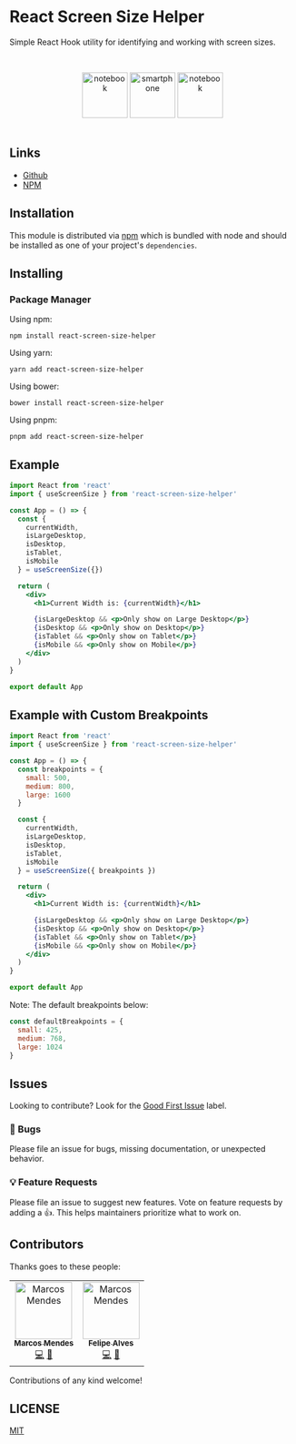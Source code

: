 # React Screen Size Helper

Simple React Hook utility for identifying and working with screen sizes.

<br /><div align="center">

<a>
  <img
    height="80"
    width="80"
    alt="notebook"
    src="https://emojipedia-us.s3.dualstack.us-west-1.amazonaws.com/thumbs/240/apple/325/laptop_1f4bb.png"
  />
  <img
    height="80"
    width="80"
    alt="smartphone"
    src="https://emojipedia-us.s3.dualstack.us-west-1.amazonaws.com/thumbs/240/apple/325/mobile-phone_1f4f1.png"
  />
  <img
    height="80"
    width="80"
    alt="notebook"
    src="https://emojipedia-us.s3.dualstack.us-west-1.amazonaws.com/thumbs/120/apple/325/desktop-computer_1f5a5-fe0f.png"
  />
</a><br /><br />
</div>

## Links


- [Github](https://github.com/iamdevmarcos/React-Screen-Size-Helper)
- [NPM](https://www.npmjs.com/package/react-screen-size-helper)


## Installation

This module is distributed via [npm](https://www.npmjs.com/package/react-screen-size-helper) which is bundled with node and
should be installed as one of your project's `dependencies`.

## Installing

### Package Manager

Using npm:
```
npm install react-screen-size-helper
```

Using yarn:
```
yarn add react-screen-size-helper
```

Using bower:
```
bower install react-screen-size-helper
```

Using pnpm:
```
pnpm add react-screen-size-helper
```

## Example

```jsx
import React from 'react'
import { useScreenSize } from 'react-screen-size-helper'

const App = () => {
  const {
    currentWidth,
    isLargeDesktop,
    isDesktop,
    isTablet,
    isMobile
  } = useScreenSize({})

  return (
    <div>
      <h1>Current Width is: {currentWidth}</h1>

      {isLargeDesktop && <p>Only show on Large Desktop</p>}
      {isDesktop && <p>Only show on Desktop</p>}
      {isTablet && <p>Only show on Tablet</p>}
      {isMobile && <p>Only show on Mobile</p>}
    </div>
  )
}

export default App
```

## Example with Custom Breakpoints

```jsx
import React from 'react'
import { useScreenSize } from 'react-screen-size-helper'

const App = () => {
  const breakpoints = {
    small: 500,
    medium: 800,
    large: 1600
  }

  const {
    currentWidth,
    isLargeDesktop,
    isDesktop,
    isTablet,
    isMobile
  } = useScreenSize({ breakpoints })

  return (
    <div>
      <h1>Current Width is: {currentWidth}</h1>

      {isLargeDesktop && <p>Only show on Large Desktop</p>}
      {isDesktop && <p>Only show on Desktop</p>}
      {isTablet && <p>Only show on Tablet</p>}
      {isMobile && <p>Only show on Mobile</p>}
    </div>
  )
}

export default App
```

Note: The default breakpoints below:
```jsx
const defaultBreakpoints = {
  small: 425,
  medium: 768,
  large: 1024
}
```


## Issues

Looking to contribute? Look for the [Good First Issue](https://github.com/iamdevmarcos/React-Screen-Size-Helper/issues) label.

### 🐛 Bugs

Please file an issue for bugs, missing documentation, or unexpected behavior.

### 💡 Feature Requests

Please file an issue to suggest new features. Vote on feature requests by adding
a 👍. This helps maintainers prioritize what to work on.

## Contributors

Thanks goes to these people:
<table>
  <tbody>
    <tr>
      <td align="center"><a href="https://www.linkedin.com/in/iamdevmarcos/"><img src="https://avatars.githubusercontent.com/u/92524722?v=4" width="100px;" alt="Marcos Mendes"/><br /><sub><b>Marcos Mendes</b></sub></a><br /><a href="https://github.com/iamdevmarcos" title="Code">💻</a> <a href="https://www.linkedin.com/in/iamdevmarcos/" title="Linkedin">💼</a></td>
      <td align="center"><a href="https://www.linkedin.com/in/felipealves-/"><img src="https://avatars.githubusercontent.com/u/78622458?v=4" width="100px;" alt="Marcos Mendes"/><br /><sub><b>Felipe Alves</b></sub></a><br /><a href="https://github.com/felpsalvs" title="Code">💻</a> <a href="https://www.linkedin.com/in/felipealves-/" title="Linkedin">💼</a></td>
    </tr>
  </tbody>
  <tfoot>

  </tfoot>
</table>

Contributions of any kind welcome!

## LICENSE

[MIT](LICENSE)
